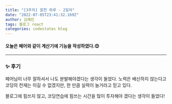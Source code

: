 ```yaml
---
title: "[3주차] 알찬 하루 - 2일차"
date: "2022-07-05T23:41:32.169Z"
author: 김예린
tags: 블로그 react
categories: codestates blog
---
```


#### 오늘은 페어와 같이 계산기에 기능을 작성하였다.😊
***

### ✨ 후기

페어님이 너무 잘하셔서 나도 분발해야겠다는 생각이 들었다.
노력은 배신하지 않는다고 코딩의 천재는 이길 수 없겠지만, 한 만큼 실력이 늘거라고 믿고 있다.

블로그에 힘쓰지 않고, 코딩연습에 힘쓰는 시간을 많이 투자해야 겠다는 생각이 들었다!